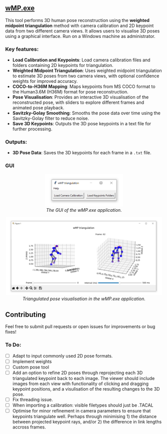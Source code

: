 ## [wMP.exe](Dist/wMP.exe)

This tool performs 3D human pose reconstruction using the **weighted midpoint triangulation** method with camera calibration and 2D keypoint data from two different camera views. It allows users to visualise 3D poses using a graphical interface. Run on a Windows machine as administrator.

### Key features:

- **Load Calibration and Keypoints**: Load camera calibration files and folders containing 2D keypoints for triangulation.
- **Weighted Midpoint Triangulation**: Uses weighted midpoint triangulation to estimate 3D poses from two camera views, with optional confidence weights for improved accuracy.
- **COCO-to-H36M Mapping**: Maps keypoints from MS COCO format to the Human3.6M (H36M) format for pose reconstruction.
- **Pose Visualisation**: Provides an interactive 3D visualisation of the reconstructed pose, with sliders to explore different frames and animated pose playback.
- **Savitzky-Golay Smoothing**: Smooths the pose data over time using the Savitzky-Golay filter to reduce noise.
- **Save 3D Keypoints**: Outputs the 3D pose keypoints in a text file for further processing.

### Outputs:
- **3D Pose Data**: Saves the 3D keypoints for each frame in a `.txt` file.


### GUI
<p align="center">
  <img src="https://github.com/KevGildea/KinePose/blob/main/images/wMP1.PNG" alt="wMP.exe" width="250">
  <br>
  <i>The GUI of the wMP.exe application.</i>
</p>


<p align="center">
  <img src="https://github.com/KevGildea/KinePose/blob/main/images/wMP2.PNG" alt="wMP.exe" width="500">
  <br>
  <i>Triangulated pose visualisation in the wMP.exe application.</i>
</p>

## Contributing
Feel free to submit pull requests or open issues for improvements or bug fixes!

### To Do:
- [ ] Adapt to input commonly used 2D pose formats.
- [ ] Implement weights
- [ ] Custom pose tool
- [ ] Add an option to refine 2D poses through reprojecting each 3D triangulated keypoint back to each image. The viewer should include images from each view with functionality of clicking and dragging keypoint positions, and a visulisation of the resulting changes to the 3D pose.
- [ ] Fix threading issue.
- [ ] When importing a calibration: visible filetypes should just be .TACAL
- [ ] Optimise for minor refinement in camera parameters to ensure that keypoints triangulate well. Perhaps through minimising 1) the distance between projected keypoint rays, and/or 2) the difference in link lengths accross frames.
